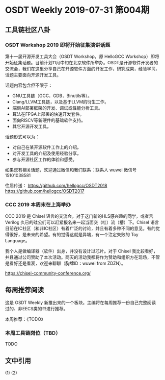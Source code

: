 # OSDT Weekly 2019-07-31 第004期

## 工具链社区八卦

### OSDT Workshop 2019 即将开始征集演讲话题

第十一届开源开发工具大会（OSDT Workshop，原 HelloGCC Workshop）即将开始征集话题。目前计划11月中旬在北京软件所举办。OSDT是开源软件开发者的交流会，我们在这里分享自己在开源软件方面的开发工作，研究成果，经验学习。话题主要面向开源开发工具。

话题内容包含但不限于：
* GNU工具链（GCC，GDB，Binutils等）。
* Clang/LLVM工具链，以及基于LLVM的衍生工作。
* 端侧AI部署框架的开发、调试或性能分析工具。
* 算法在FPGA上部署的快速开发套件。
* 面向RISCV等新硬件的基础软件支持。
* 其它开源开发工具。

话题形式可以为：
* 对自己在某开源软件工作上的介绍。
* 对开发工具的介绍及使用经验分享。
* 参与开源社区工作的体验和感受。

如果您有相关话题，欢迎通过微信和我们联系：联系人 wuwei 微信号 15101038581

往届传送：
https://github.com/hellogcc/OSDT2018
https://github.com/hellogcc/OSDT2017

### CCC 2019 本周末在上海举办

CCC 2019 是 Chisel 语言的交流会。对于这门新的HLS感兴趣的同学，或者苦 Verilog 久已的硅公们可以赶紧报名来一起当面交（吐）流（槽）下。Chisel 语言目前在IC社区（和非IC社区）有着广泛的讨论，并且有着多种不同的意见。有的觉得很好，是未来的希望。有的觉得这就是异端，有一个注定失败的 Toy Language。

我个人是做编译器（软件）出身，并没有设计过芯片。对于 Chisel 我比较看好，并且通过公司赞助了本次活动。两天的活动我都将作为赞助和组织方在现场，不管是看好还是看衰，欢迎来聊聊（胸牌ID：wuwei from ZDZN）。

https://chisel-community-conference.org/





## 每周推荐阅读

这是 OSDT Weekly 新推出来的一个板块。主编将在每周推荐一份自己完整阅读过的、非EECS类的书进行推荐。

本周推荐：《TODO》

### 本周工具链岗位（TBD）

TODO


## 文中引用

(1)
(2)
